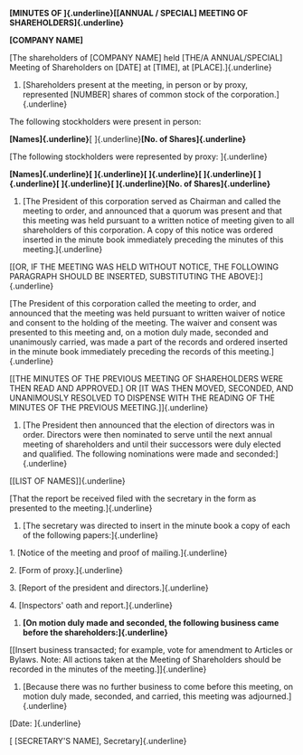 **[MINUTES OF ]{.underline}[\[ANNUAL / SPECIAL\] MEETING OF
SHAREHOLDERS]{.underline}**

**\[COMPANY NAME\]**

[The shareholders of \[COMPANY NAME\] held \[THE/A ANNUAL/SPECIAL\]
Meeting of Shareholders on \[DATE\] at \[TIME\], at
\[PLACE\].]{.underline}

1.  [Shareholders present at the meeting, in person or by proxy,
    represented \[NUMBER\] shares of common stock of the
    corporation.]{.underline}

The following stockholders were present in person:

**[Names]{.underline}**[ ]{.underline}**[No. of Shares]{.underline}**

[The following stockholders were represented by proxy: ]{.underline}

**[Names]{.underline}[ ]{.underline}[ ]{.underline}[ ]{.underline}[
]{.underline}[ ]{.underline}[ ]{.underline}[No. of Shares]{.underline}**

1.  [The President of this corporation served as Chairman and called the
    meeting to order, and announced that a quorum was present and that
    this meeting was held pursuant to a written notice of meeting given
    to all shareholders of this corporation. A copy of this notice was
    ordered inserted in the minute book immediately preceding the
    minutes of this meeting.]{.underline}

[\[OR, IF THE MEETING WAS HELD WITHOUT NOTICE, THE FOLLOWING PARAGRAPH
SHOULD BE INSERTED, SUBSTITUTING THE ABOVE\]:]{.underline}

[The President of this corporation called the meeting to order, and
announced that the meeting was held pursuant to written waiver of notice
and consent to the holding of the meeting. The waiver and consent was
presented to this meeting and, on a motion duly made, seconded and
unanimously carried, was made a part of the records and ordered inserted
in the minute book immediately preceding the records of this
meeting.]{.underline}

[\[THE MINUTES OF THE PREVIOUS MEETING OF SHAREHOLDERS WERE THEN READ
AND APPROVED.\] OR \[IT WAS THEN MOVED, SECONDED, AND UNANIMOUSLY
RESOLVED TO DISPENSE WITH THE READING OF THE MINUTES OF THE PREVIOUS
MEETING.\]]{.underline}

1.  [The President then announced that the election of directors was in
    order. Directors were then nominated to serve until the next annual
    meeting of shareholders and until their successors were duly elected
    and qualified. The following nominations were made and
    seconded:]{.underline}

[\[LIST OF NAMES\]]{.underline}

[That the report be received filed with the secretary in the form as
presented to the meeting.]{.underline}

1.  [The secretary was directed to insert in the minute book a copy of
    each of the following papers:]{.underline}

1\. [Notice of the meeting and proof of mailing.]{.underline}

2\. [Form of proxy.]{.underline}

3\. [Report of the president and directors.]{.underline}

4\. [Inspectors' oath and report.]{.underline}

1.  **[On motion duly made and seconded, the following business came
    before the shareholders:]{.underline}**

[\[Insert business transacted; for example, vote for amendment to
Articles or Bylaws. Note: All actions taken at the Meeting of
Shareholders should be recorded in the minutes of the
meeting.\]]{.underline}

1.  [Because there was no further business to come before this meeting,
    on motion duly made, seconded, and carried, this meeting was
    adjourned.]{.underline}

[Date: ]{.underline}

[ \[SECRETARY'S NAME\], Secretary]{.underline}
